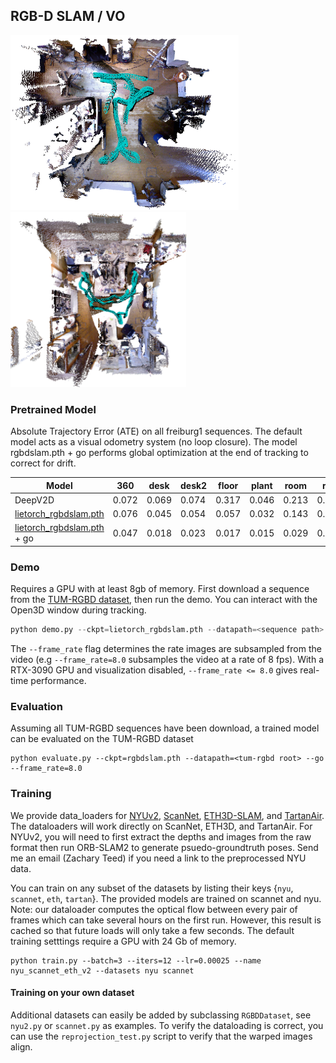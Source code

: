 ## RGB-D SLAM / VO


<img src="assets/floor.png" alt="floor" height="280"/> <img src="assets/room.png" alt="room" height="280"/>


### Pretrained Model

Absolute Trajectory Error (ATE) on all freiburg1 sequences. The default model acts as a visual odometry system (no loop closure). The model rgbdslam.pth + go performs global optimization at the end of tracking to correct for drift.

| Model  | 360 | desk | desk2 | floor | plant | room | rpy | teddy | xyz | avg |
| -----  | --- | ---- | ----- | ----- | ----- | ---- | --- | ----- | --- | --- |
| DeepV2D | 0.072 | 0.069 | 0.074 | 0.317 | 0.046 | 0.213 | 0.082 | 0.114 | 0.028 | 0.113 |
| [lietorch_rgbdslam.pth](https://drive.google.com/file/d/1SVQTFCchZuhFeSucS5jLeNbOWyff4BA8/view?usp=sharing) | 0.076 | 0.045 | 0.054 | 0.057 | 0.032 | 0.143 | 0.064 | 0.092 | 0.033 | 0.066 |
| [lietorch_rgbdslam.pth](https://drive.google.com/file/d/1SVQTFCchZuhFeSucS5jLeNbOWyff4BA8/view?usp=sharing) + go | 0.047 | 0.018 | 0.023 | 0.017 | 0.015 | 0.029 | 0.019 | 0.030 | 0.009 | 0.023 |

### Demo
Requires a GPU with at least 8gb of memory. First download a sequence from the [TUM-RGBD dataset](https://vision.in.tum.de/data/datasets/rgbd-dataset/download), then run the demo. You can interact with the Open3D window during tracking.

```python
python demo.py --ckpt=lietorch_rgbdslam.pth --datapath=<sequence path> --frame_rate=8.0 --go --viz
```

The `--frame_rate` flag determines the rate images are subsampled from the video (e.g `--frame_rate=8.0` subsamples the video at a rate of 8 fps). With a RTX-3090 GPU and visualization disabled, `--frame_rate <= 8.0` gives real-time performance.


### Evaluation
Assuming all TUM-RGBD sequences have been download, a trained model can be evaluated on the TUM-RGBD dataset
```
python evaluate.py --ckpt=rgbdslam.pth --datapath=<tum-rgbd root> --go --frame_rate=8.0
```

### Training
We provide data_loaders for [NYUv2](https://cs.nyu.edu/~silberman/datasets/nyu_depth_v2.html), [ScanNet](http://www.scan-net.org/), [ETH3D-SLAM](https://www.eth3d.net/slam_datasets), and [TartanAir](https://theairlab.org/tartanair-dataset/). The dataloaders will work directly on ScanNet, ETH3D, and TartanAir. For NYUv2, you will need to first extract the depths and images from the raw format then run ORB-SLAM2 to generate psuedo-groundtruth poses. Send me an email (Zachary Teed) if you need a link to the preprocessed NYU data.

You can train on any subset of the datasets by listing their keys {`nyu`, `scannet`, `eth`, `tartan`}. The provided models are trained on scannet and nyu. Note: our dataloader computes the optical flow between every pair of frames which can take several hours on the first run. However, this result is cached so that future loads will only take a few seconds. The default training setttings require a GPU with 24 Gb of memory.

```
python train.py --batch=3 --iters=12 --lr=0.00025 --name nyu_scannet_eth_v2 --datasets nyu scannet
```

#### Training on your own dataset
Additional datasets can easily be added by subclassing `RGBDDataset`, see `nyu2.py` or `scannet.py` as examples. To verify the dataloading is correct, you can use the `reprojection_test.py` script to verify that the warped images align.
